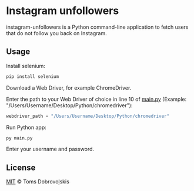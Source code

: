 # Instagram unfollowers

instagram-unfollowers is a Python command-line application to fetch users that do not follow you back on Instagram.

## Usage

Install selenium:

```bash
pip install selenium
```

Download a Web Driver, for example ChromeDriver.

Enter the path to your Web Driver of choice in line 10 of [main.py](main.py) (Example: "/Users/Username/Desktop/Python/chromedriver"):

```python
webdriver_path = "/Users/Username/Desktop/Python/chromedriver"
```

Run Python app:

```bash
py main.py
```

Enter your username and password.

## License

[MIT](LICENSE) © Toms Dobrovoļskis
